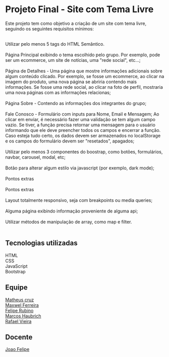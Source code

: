 # Projeto Final - Site com Tema Livre

Este projeto tem como objetivo a criação de um site com tema livre, seguindo os seguintes requisitos mínimos:</br></br>

Utilizar pelo menos 5 tags do HTML Semântico. </br></br>
Página Principal exibindo o tema escolhido pelo grupo. Por exemplo, pode ser um ecommerce, um site de notícias, uma "rede social", etc...; </br></br>
Página de Detalhes - Uma página que mostre informações adicionais sobre algum conteúdo clicado. Por exemplo, se fosse um ecommerce, ao clicar na imagem do produto, uma nova página se abriria contendo mais informações. Se fosse uma rede social, ao clicar na foto de perfil, mostraria uma nova páginas com as informações relacionas; </br></br>
Página Sobre - Contendo as informações dos integrantes do grupo;</br></br>
Fale Conosco - Formulário com inputs para Nome, Email e Mensagem; Ao clicar em enviar, é necessário fazer uma validação se tem algum campo vazio. Se tiver, a função precisa retornar uma mensagem para o usuário informando que ele deve preencher todos os campos e encerrar a função. Caso esteja tudo certo, os dados devem ser armazenados no localStorage e os campos do formulário devem ser "resetados", apagados;</br></br>
Utilizar pelo menos 3 componentes do boostrap, como botões, formulários, navbar, carousel, modal, etc;</br></br>
Botão para alterar algum estilo via javascript (por exemplo, dark mode);</br></br>Pontos extras </br></br>
Pontos extras </br></br>
Layout totalmente responsivo, seja com breakpoints ou media queries;</br></br>
Alguma página exibindo informação proveniente de alguma api;</br></br>
Utilizar métodos de manipulação de array, como map e filter.</br></br>

## Tecnologias utilizadas </br>
HTML </br>
CSS </br>
JavaScript </br>
Bootstrap </br>

## Equipe </br>
[Matheus cruz](https://github.com/MatheusCodeCruz) </br>
[Maxwel Ferreira](https://github.com/MaxFerreiraA) </br>
[Felipe Rubino](https://github.com/Felipe-Rubino) </br>
[Marcos Haubrich](https://github.com/MarcosHBritto) </br>
[Rafael Vieira](https://github.com/RafaelVieiraCamara) </br>

## Docente
[Joao Felipe](https://github.com/brjoaof)
